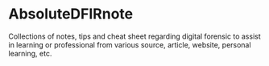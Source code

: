 # AbsoluteDFIRnote
Collections of notes, tips and cheat sheet regarding digital forensic to assist in learning or professional from various source, article, website, personal learning, etc.
